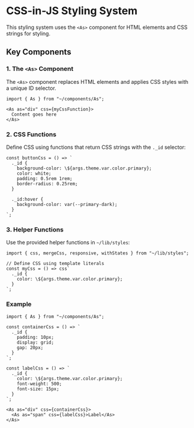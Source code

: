 # CSS-in-JS Styling System

This styling system uses the `<As>` component for HTML elements and
CSS strings for styling.

## Key Components

### 1. The `<As>` Component

The `<As>` component replaces HTML elements and applies CSS styles with a unique ID selector.

```tsx
import { As } from "~/components/As";

<As as="div" css={myCssFunction}>
  Content goes here
</As>
```

### 2. CSS Functions

Define CSS using functions that return CSS strings with the `._id` selector:

```tsx
const buttonCss = () => `
  ._id {
    background-color: \${args.theme.var.color.primary};
    color: white;
    padding: 0.5rem 1rem;
    border-radius: 0.25rem;
  }
  
  ._id:hover {
    background-color: var(--primary-dark);
  }
`;
```

### 3. Helper Functions

Use the provided helper functions in `~/lib/styles`:

```tsx
import { css, mergeCss, responsive, withStates } from "~/lib/styles";

// Define CSS using template literals
const myCss = () => css`
  ._id {
    color: \${args.theme.var.color.primary};
  }
`;
```

### Example

```tsx
import { As } from "~/components/As";

const containerCss = () => `
  ._id {
    padding: 10px;
    display: grid;
    gap: 20px;
  }
`;

const labelCss = () => `
  ._id {
    color: \${args.theme.var.color.primary};
    font-weight: 500;
    font-size: 15px;
  }
`;

<As as="div" css={containerCss}>
  <As as="span" css={labelCss}>Label</As>
</As>
```
